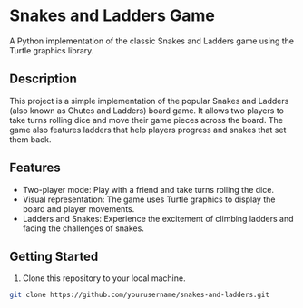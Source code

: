 # Snakes and Ladders Game

A Python implementation of the classic Snakes and Ladders game using the Turtle graphics library.

## Description

This project is a simple implementation of the popular Snakes and Ladders (also known as Chutes and Ladders) board game. It allows two players to take turns rolling dice and move their game pieces across the board. The game also features ladders that help players progress and snakes that set them back.

## Features

- Two-player mode: Play with a friend and take turns rolling the dice.
- Visual representation: The game uses Turtle graphics to display the board and player movements.
- Ladders and Snakes: Experience the excitement of climbing ladders and facing the challenges of snakes.

## Getting Started

1. Clone this repository to your local machine.

```bash
git clone https://github.com/yourusername/snakes-and-ladders.git
